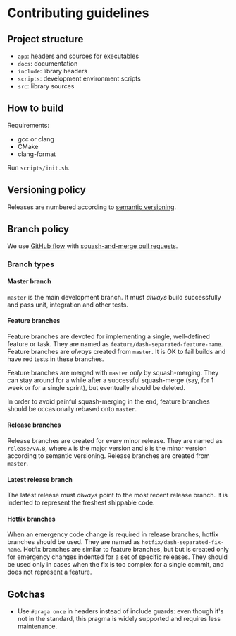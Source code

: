 # Contributing guidelines

## Project structure

- `app`: headers and sources for executables
- `docs`: documentation
- `include`: library headers
- `scripts`: development environment scripts
- `src`: library sources

## How to build

Requirements:

- gcc or clang
- CMake
- clang-format

Run `scripts/init.sh`.

## Versioning policy

Releases are numbered according to [semantic versioning](http://semver.org/).

## Branch policy

We use [GitHub flow](https://guides.github.com/introduction/flow/) with [squash-and-merge pull requests](https://help.github.com/articles/about-pull-request-merges/#squash-and-merge-your-pull-request-commits).

### Branch types

#### Master branch

`master` is the main development branch.
It must _always_ build successfully and pass unit, integration and other tests.

#### Feature branches

Feature branches are devoted for implementing a single, well-defined feature or task.
They are named as `feature/dash-separated-feature-name`.
Feature branches are _always_ created from `master`.
It is OK to fail builds and have red tests in these branches.

Feature branches are merged with `master` _only_ by squash-merging.
They can stay around for a while after a successful squash-merge (say, for 1 week or for a single sprint), but eventually should be deleted.

In order to avoid painful squash-merging in the end, feature branches should be occasionally rebased onto `master`.

#### Release branches

Release branches are created for every minor release.
They are named as `release/vA.B`, where `A` is the major version and `B` is the minor version according to semantic versioning.
Release branches are created from `master`.

#### Latest release branch

The latest release must _always_ point to the most recent release branch.
It is indented to represent the freshest shippable code.

#### Hotfix branches

When an emergency code change is required in release branches, hotfix branches should be used.
They are named as `hotfix/dash-separated-fix-name`.
Hotfix branches are similar to feature branches, but but is created only for emergency changes indented for a set of specific releases.
They should be used only in cases when the fix is too complex for a single commit, and does not represent a feature.

## Gotchas

- Use `#praga once` in headers instead of include guards: even though it's not in the standard, this pragma is widely supported and requires less maintenance.
